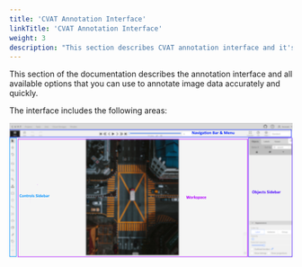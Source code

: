 ```yaml
---
title: 'CVAT Annotation Interface'
linkTitle: 'CVAT Annotation Interface'
weight: 3
description: "This section describes CVAT annotation interface and it's features"
---
```


This section of the documentation describes the annotation interface and
all available options that you can use to annotate image data accurately and quickly.

The interface includes the following areas:

![](/images/image034_detrac.png)

